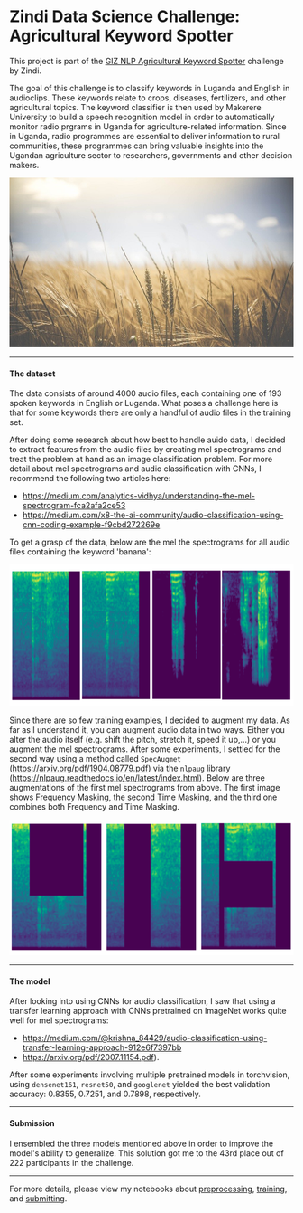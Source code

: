 # Zindi Data Science Challenge: Agricultural Keyword Spotter

This project is part of the [GIZ NLP Agricultural Keyword Spotter](https://zindi.africa/competitions/giz-nlp-agricultural-keyword-spotter) challenge by Zindi. 

The goal of this challenge is to classify keywords in Luganda and English in audioclips. These keywords relate to crops, diseases, fertilizers, and other agricultural topics. The keyword classifier is then used by Makerere University to  build a speech recognition model in order to automatically monitor radio prgrams in Uganda for agriculture-related information. Since in Uganda, radio programmes are essential to deliver information to rural communities, these programmes can bring valuable insights into the Ugandan agriculture sector to researchers, governments and other decision makers.

<p align="center">
  <img width="800" height="300" src="https://github.com/HeleneFabia/keyword-spotter/blob/main/images/weat.jpg">
</p>

***

#### The dataset

The data consists of around 4000 audio files, each containing one of 193 spoken keywords in English or Luganda. What poses a challenge here is that for some keywords there are only a handful of audio files in the training set.

After doing some research about how best to handle auido data, I decided to extract features from the audio files by creating mel spectrograms and treat the problem at hand as an image classification problem. For more detail about mel spectrograms and audio classification with CNNs, I recommend the following two articles here:
- https://medium.com/analytics-vidhya/understanding-the-mel-spectrogram-fca2afa2ce53
- https://medium.com/x8-the-ai-community/audio-classification-using-cnn-coding-example-f9cbd272269e

To get a grasp of the data, below are the mel the spectrograms for all audio files containing the keyword 'banana':

<p align="left">
  <img width="1000" height="250" src="https://github.com/HeleneFabia/keyword-spotter/blob/main/images/specs.png">
</p>

Since there are so few training examples, I decided to augment my data. As far as I understand it, you can augment audio data in two ways. Either you alter the audio itself (e.g. shift the pitch, stretch it, speed it up,...) or you augment the mel spectrograms. After some experiments, I settled for the second way using
a method called `SpecAugmet` (https://arxiv.org/pdf/1904.08779.pdf) via the `nlpaug` library (https://nlpaug.readthedocs.io/en/latest/index.html). Below are three augmentations of the first mel spectrograms from above. The first image shows Frequency Masking, the second Time Masking, and the third one combines both Frequency and Time Masking.

<p align="left">
  <img width=720" height="240" src="https://github.com/HeleneFabia/keyword-spotter/blob/main/images/augm.png">
</p>

***

#### The model

After looking into using CNNs for audio classification, I saw that using a transfer learning approach with CNNs pretrained on ImageNet works quite well for mel spectrograms:
- https://medium.com/@krishna_84429/audio-classification-using-transfer-learning-approach-912e6f7397bb 
- https://arxiv.org/pdf/2007.11154.pdf).

After some experiments involving multiple pretrained models in torchvision, using `densenet161`, `resnet50`, and  `googlenet` yielded the best validation accuracy: 0.8355, 0.7251, and 0.7898, respectively.

***

#### Submission

I ensembled the three models mentioned above in order to improve the model's ability to generalize. This solution got me to the 43rd place out of 222 participants in the challenge.

***

For more details, please view my notebooks about [preprocessing](https://github.com/HeleneFabia/keyword-spotter/blob/main/keyword_spotter_preprocessing.ipynb), [training](https://github.com/HeleneFabia/keyword-spotter/blob/main/keyword_spotter_training.ipynb), and [submitting](https://github.com/HeleneFabia/keyword-spotter/blob/main/keyword_spotter_submission.ipynb).
